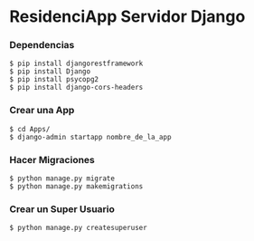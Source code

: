 # ResidenciApp Servidor Django

### Dependencias

```console
$ pip install djangorestframework
$ pip install Django
$ pip install psycopg2
$ pip install django-cors-headers
```

### Crear una App
```console
$ cd Apps/
$ django-admin startapp nombre_de_la_app
```

### Hacer Migraciones

```console
$ python manage.py migrate
$ python manage.py makemigrations
```

### Crear un Super Usuario
```console
$ python manage.py createsuperuser
```